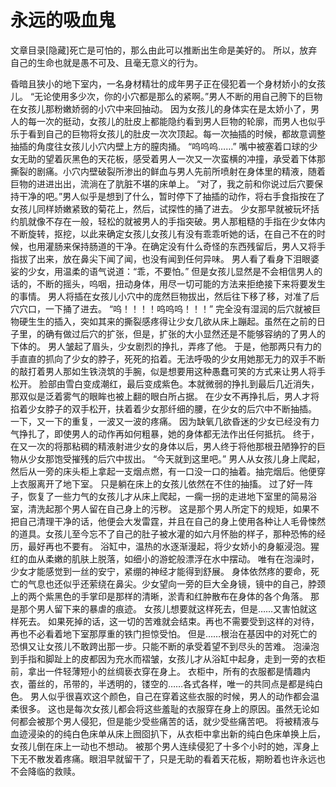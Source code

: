 # 永远的吸血鬼

文章目录[隐藏]死亡是可怕的，那么由此可以推断出生命是美好的。
所以，放弃自己的生命也就是愚不可及、且毫无意义的行为。

昏暗且狭小的地下室内，一名身材精壮的成年男子正在侵犯着一个身材娇小的女孩儿。
“无论使用多少次，你的小穴都是那么的紧啊。”男人不断的用自己胯下的巨物在女孩儿那粉嫩娇弱的小穴中来回抽动。
因为女孩儿的身体实在是太娇小了，男人的每一次的挺动，女孩儿的肚皮上都能隐约看到男人巨物的轮廓，而男人也似乎乐于看到自己的巨物将女孩儿的肚皮一次次顶起。每一次抽插的时候，都故意调整抽插的角度往女孩儿小穴内壁上方的膣肉捅。
“呜呜呜……”
嘴中被塞着口球的少女无助的望着灰黑色的天花板，感受着男人一次又一次蛮横的冲撞，承受着下体那撕裂的剧痛。小穴内壁破裂所渗出的鲜血与男人先前所喷射在身体里的精液，随着巨物的进进出出，流淌在了肮脏不堪的床单上。
“对了，我之前和你说过后穴要保持干净的吧。”男人似乎是想到了什么，暂时停下了抽插的动作，将右手食指按在了女孩儿同样娇嫩紧致的菊花上，然后，试探性的捅了进去。
少女那早就被玩坏括约肌就像不存在一般，轻松的就被男人的手指突破。男人那粗糙的手指在少女体内不断旋转，抠挖，以此来确定女孩儿女孩儿有没有乖乖听她的话，在自己不在的时候，也用灌肠来保持肠道的干净。在确定没有什么奇怪的东西残留后，男人又将手指拔了出来，放在鼻尖下闻了闻，也没有闻到任何异味。
男人看了看身下泪眼婆娑的少女，用温柔的语气说道：“乖，不要怕。”
但是女孩儿显然是不会相信男人的话的，不断的摇头，呜咽，扭动身体，用尽一切可能的方法来拒绝接下来将要发生的事情。
男人将插在女孩儿小穴中的庞然巨物拔出，然后往下移了移，对准了后穴穴口，一下捅了进去。
“呜！！！！呜呜呜！！！”
完全没有湿润的后穴就被巨物硬生生的插入，突如其来的撕裂感疼得让少女几欲从床上蹦起。虽然在之前的日子里，的确有做过后穴的扩张，但是，扩张的大小显然还是不能够容纳的了男人的下体的。
男人皱起了眉头，少女剧烈的挣扎，弄疼了他。
于是，他那两只有力的手直直的抓向了少女的脖子，死死的掐着。无法呼吸的少女用她那无力的双手不断的敲打着男人那如生铁浇筑的手腕，似是想要用这种愚蠢可笑的方式来让男人将手松开。
脸部由雪白变成潮红，最后变成紫色。本就微弱的挣扎到最后几近消失，那双似是泛着雾气的眼眸也被上翻的眼白所占据。
在少女不再挣扎后，男人才将掐着少女脖子的双手松开，扶着着少女那纤细的腰，在少女的后穴中不断抽插。
一下，又一下的重复，一波又一波的疼痛。
因为缺氧几欲昏迷的少女已经没有力气挣扎了，即使男人的动作再如何粗暴，她的身体都无法作出任何抵抗。
终于，在又一次的将那粘稠的精液射进少女的身体以后，男人终于将他那根丑陋狰狞的巨物从少女那饱受摧残的后穴中拔出。
“今天就到这里吧。”
男人从女孩儿身上爬起，然后从一旁的床头柜上拿起一支烟点燃，有一口没一口的抽着。抽完烟后。他便穿上衣服离开了地下室。
只是躺在床上的女孩儿依然在不住的抽搐。
过了好一阵子，恢复了一些力气的女孩儿才从床上爬起，一瘸一拐的走进地下室里的简易浴室，清洗起那个男人留在自己身上的污秽。
这是那个男人所定下的规矩，如果不把自己清理干净的话，他便会大发雷霆，并且在自己的身上使用各种让人毛骨悚然的道具。女孩儿至今忘不了自己的肚子被水灌的如六月怀胎的样子，那种恐怖的经历，最好再也不要有。
浴缸中，温热的水逐渐漫起，将少女娇小的身躯浸泡。猩红的血从柔嫩的肌肤上脱落，如细小的游蛇般漂浮在水中摆动。
唯有在泡澡时，少女才能感觉到一丝的安宁，紧绷的神经才能得到舒展。
身体依然疼的要命，死亡的气息也还似乎还萦绕在鼻尖。少女望向一旁的巨大全身镜，镜中的自己，脖颈上的两个紫黑色的手掌印是那样的清晰，淤青和红肿散布在身体的各个角落。
那是那个男人留下来的暴虐的痕迹。
女孩儿想要就这样死去，但是……又害怕就这样死去。
如果死掉的话，这一切的苦难就会结束。再也不需要受到这样的对待，再也不必看着地下室那厚重的铁门担惊受怕。
但是……根治在基因中的对死亡的恐惧又让女孩儿不敢跨出那一步。只能不断的承受着望不到尽头的苦难。
泡澡泡到手指和脚趾上的皮都因为充水而褶皱，女孩儿才从浴缸中起身，走到一旁的衣柜前，拿出一件轻薄短小的丝绸亵衣穿在身上。
衣柜中，所有的衣服都是情趣内衣，蕾丝的，吊带的，半透明的，镂空的……各式各样，唯一的共同点是都是纯白色。
男人似乎很喜欢这个颜色，自己在穿着这些衣服的时候，男人的动作都会温柔很多。
这也是每次女孩儿都会将这些羞耻的衣服穿在身上的原因。虽然无论如何都会被那个男人侵犯，但是能少受些痛苦的话，就少受些痛苦吧。
将被精液与血迹浸染的的纯白色床单从床上囫囵扒下，从衣柜中拿出新的纯白色床单换上后，女孩儿倒在床上一动也不想动。
被那个男人连续侵犯了十多个小时的她，浑身上下无不散发着疼痛。眼泪早就留干了，只是无助的看着天花板，期盼着也许永远也不会降临的救赎。